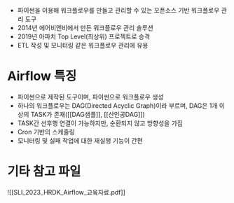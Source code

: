 - 파이썬을 이용해 워크플로우를 만들고 관리할 수 있는 오픈소스 기반 워크플로우 관리 도구
- 2014년 에어비앤비에서 만든 워크플로우 관리 솔루션
- 2019년 아파치 Top Level(최상위) 프로젝트로 승격 
- ETL 작성 및 모니터링 같은 워크플로우 관리에 유용

# Airflow 특징

- 파이썬으로 제작된 도구이며, 파이썬으로 워크플로우 생성
- 하나의 워크플로우는 DAG(Directed Acyclic Graph)이라 부르며, DAG은 1개 이상의 TASK가 존재([[DAG샘플]], [[산인공DAG]])
- TASK간 선후행 연결이 가능하지만, 순환되지 않고 방향성을 가짐
- Cron 기반의 스케줄링 
- 모니터링 및 실패 작업에 대한 재실행 기능이 간편

# 기타 참고 파일
![[SLI_2023_HRDK_Airflow_교육자료.pdf]]